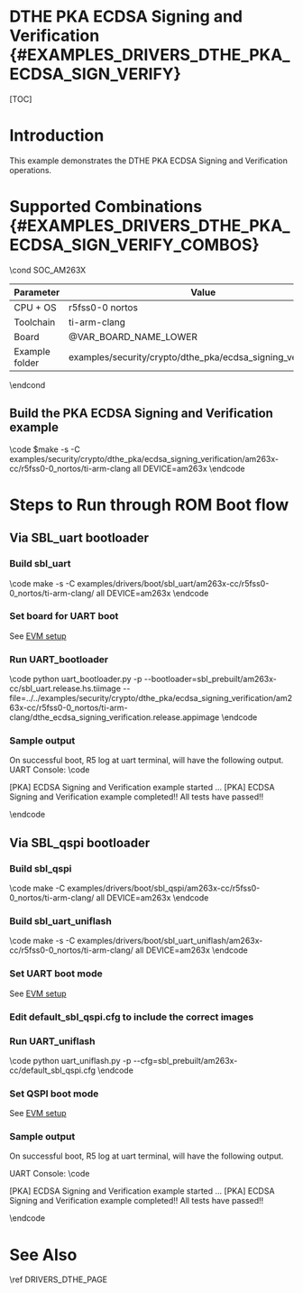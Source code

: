 # DTHE PKA ECDSA Signing and Verification {#EXAMPLES_DRIVERS_DTHE_PKA_ECDSA_SIGN_VERIFY}

[TOC]

# Introduction

This example demonstrates the DTHE PKA ECDSA Signing and Verification operations.

# Supported Combinations {#EXAMPLES_DRIVERS_DTHE_PKA_ECDSA_SIGN_VERIFY_COMBOS}

\cond SOC_AM263X

 Parameter      | Value
 ---------------|-----------
 CPU + OS       | r5fss0-0 nortos
 Toolchain      | ti-arm-clang
 Board          | @VAR_BOARD_NAME_LOWER
 Example folder | examples/security/crypto/dthe_pka/ecdsa_signing_verification/
\endcond

## Build the PKA ECDSA Signing and Verification example
\code
$make -s -C examples/security/crypto/dthe_pka/ecdsa_signing_verification/am263x-cc/r5fss0-0_nortos/ti-arm-clang all DEVICE=am263x
\endcode


# Steps to Run through ROM Boot flow 

## Via SBL_uart bootloader

### Build sbl_uart
\code
make -s -C examples/drivers/boot/sbl_uart/am263x-cc/r5fss0-0_nortos/ti-arm-clang/ all DEVICE=am263x
\endcode

### Set board for UART boot

See [EVM setup](https://software-dl.ti.com/mcu-plus-sdk/esd/AM263X/latest/exports/docs/api_guide_am263x/EVM_SETUP_PAGE.html#autotoc_md29)

### Run UART_bootloader
\code
python uart_bootloader.py -p <COMxx> --bootloader=sbl_prebuilt/am263x-cc/sbl_uart.release.hs.tiimage --file=../../examples/security/crypto/dthe_pka/ecdsa_signing_verification/am263x-cc/r5fss0-0_nortos/ti-arm-clang/dthe_ecdsa_signing_verification.release.appimage
\endcode

### Sample output
On successful boot, R5 log at uart terminal, will have the following output. 
UART Console:
\code

[PKA] ECDSA Signing and Verification example started ...
[PKA] ECDSA Signing and Verification example completed!!
All tests have passed!!

\endcode

## Via SBL_qspi bootloader

### Build sbl_qspi
\code
make -C examples/drivers/boot/sbl_qspi/am263x-cc/r5fss0-0_nortos/ti-arm-clang/ all DEVICE=am263x
\endcode

### Build sbl_uart_uniflash
\code
make -s -C examples/drivers/boot/sbl_uart_uniflash/am263x-cc/r5fss0-0_nortos/ti-arm-clang/ all DEVICE=am263x
\endcode


### Set UART boot mode
See [EVM setup](https://software-dl.ti.com/mcu-plus-sdk/esd/AM263X/latest/exports/docs/api_guide_am263x/EVM_SETUP_PAGE.html#autotoc_md29)

### Edit default_sbl_qspi.cfg to include the correct images

### Run UART_uniflash
\code
python uart_uniflash.py -p <COMxx> --cfg=sbl_prebuilt/am263x-cc/default_sbl_qspi.cfg
\endcode

### Set QSPI boot mode
See [EVM setup](https://software-dl.ti.com/mcu-plus-sdk/esd/AM263X/latest/exports/docs/api_guide_am263x/EVM_SETUP_PAGE.html#autotoc_md29)

### Sample output
On successful boot, R5 log at uart terminal, will have the following output.

UART Console:
\code

[PKA] ECDSA Signing and Verification example started ...
[PKA] ECDSA Signing and Verification example completed!!
All tests have passed!!

\endcode

# See Also

\ref DRIVERS_DTHE_PAGE